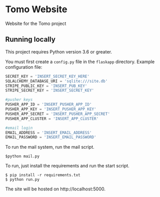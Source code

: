 # Tomo Website

Website for the Tomo project

## Running locally

This project requires Python version 3.6 or greater.

You must first create a `config.py` file in the `flaskapp` directory.
Example configuration file:

```python
SECRET_KEY = 'INSERT_SECRET_KEY_HERE'
SQLALCHEMY_DATABASE_URI = 'sqlite:///site.db'
STRIPE_PUBLIC_KEY = 'INSERT_PUB_KEY'
STRIPE_SECRET_KEY = 'INSERT_SECRET_KEY'

#pusher keys
PUSHER_APP_ID = 'INSERT_PUSHER_APP_ID'
PUSHER_APP_KEY = 'INSERT_PUSHER_APP_KEY'
PUSHER_APP_SECRET = 'INSERT_PUSHER_APP_SECRET'
PUSHER_APP_CLUSTER = 'INSERT_APP_CLUSTER'

#email login
EMAIL_ADDRESS = 'INSERT_EMAIL_ADDRESS'
EMAIL_PASSWORD = 'INSERT_EMAIL_PASSWORD'
```
To run the mail system, run the mail script. 

```
$python mail.py
```
To run, just install the requirements and run the start script.

```
$ pip install -r requirements.txt
$ python run.py
```

The site will be hosted on http://localhost:5000.